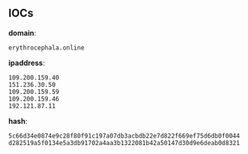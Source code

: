 
## IOCs

__domain__:

```text
erythrocephala.online
```
__ipaddress__:

```text
109.200.159.40
151.236.30.50
109.200.159.59
109.200.159.46
192.121.87.11
```
__hash__:

```text
5c66d34e0874e9c28f80f91c197a07db3acbdb22e7d822f669ef75d6db0f0044
d282519a5f0134e5a3db91702a4aa3b1322081b42a50147d30d9e6deab0d8321
```
